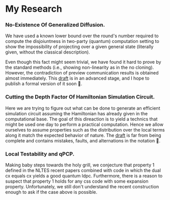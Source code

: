 # My Research

### No-Existence Of Generalized Diffusion.
We have used a known lower bound over the round's number required to compute the disjoiuntness in two-party (quantum) computation setting
to show the impossibility of projecting over a given general state (literally given, without the classical description).

Even though this fact might seem 
trivial, we have found it hard to prove by the standard methods (i.e., showing non-linearity as in the no cloning). 
However, the contradiction of preview communication results is obtained almost immediately. This [draft](https://github.com/dudupo/Academic/blob/master/projects/pdfs/lowerbound.pdf) is in an advanced stage, and I hope to 
publish a formal version of it soon :information_desk_person:. 

### Cutting the Depth Factor Of Hamiltonian Simulation Circuit. 
Here we are trying to figure out what can be done to generate an efficient simulation circuit assuming the Hamiltonian has already 
given in the computational base. The goal of this direaction is to yield a technics that might be used one day to perform a practical computation.
Hence we allow ourselves to assume properties such as the distribution over the local terms along it match the expected behavior of nature. 
The [draft](https://github.com/dudupo/Academic/blob/master/projects/pdfs/Classiq.pdf) is
far from being complete and contains mistakes, faults, and alternations in the notation :see_no_evil:.

### Local Testability and qPCP. 
Making baby steps towards the holy grill, we conjecture that property 1 defined in the NLTES recent papers combined with 
code in which the dual cx equals cx yields a good quantum ldpc. Furthermore, there is a reason to suspect that property 1 holds for any css code with 
some expansion property. Unfortunately, we still don't understand the recent construction enough to ask if the case above is possible.  

